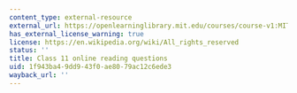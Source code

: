 ```yaml
---
content_type: external-resource
external_url: https://openlearninglibrary.mit.edu/courses/course-v1:MITx+18.05r_10+2022_Summer/courseware/week7/class11/2?activate_block_id=block-v1%3AMITx%2B18.05r_10%2B2022_Summer%2Btype%40vertical%2Bblock%40class11-rq1-vertical
has_external_license_warning: true
license: https://en.wikipedia.org/wiki/All_rights_reserved
status: ''
title: Class 11 online reading questions
uid: 1f943ba4-9dd9-43f0-ae80-79ac12c6ede3
wayback_url: ''
---
```

